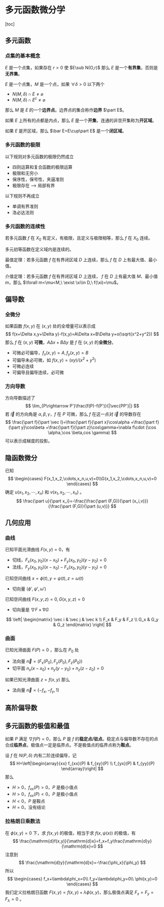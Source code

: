 # 多元函数微分学

[toc]

## 多元函数

### 点集的基本概念

$E$ 是一个点集，如果存在 $r>0$ 使 $E\sub N(O,r)$ 那么 $E$ 是一个**有界集**，否则是**无界集**。

$E$ 是一个点集，$M$ 是一个点，如果 $\forall \delta>0$ 以下两个

* $N(M,\delta)\cap E\ne\varnothing$
* $N(M,\delta)\cap E^c\ne \varnothing$

那么 $M$ 是 $E$ 的一个**边界点**。边界点的集合称作**边界** $\part E$。

如果 $E$ 上所有的点都是内点，那么 $E$ 是一个**开集**，连通的非空开集称为**开区域**。

如果 $E$ 是开区域，那么 $\bar E=E\cup\part E$ 是一个**闭区域**。

### 多元函数的极限

以下规则对多元函数的极限仍然成立

* 四则运算和复合函数的极限运算
* 极限和无穷小
* 保序性，保号性，夹逼准则
* 极限存在 --> 局部有界

以下规则不再成立

* 单调有界准则
* 洛必达法则

### 多元函数的连续性

若多元函数 $f$ 在 $X_0$ 有定义，有极限，且定义与极限相等，那么 $f$ 在 $X_0$ 连续。

多元初等函数在定义域内是连续的。

最值定理：若多元函数 $f$ 在有界闭区域 $D$ 上连续，那么 $f$ 在 $D$ 上有最大值、最小值。

介值定理：若多元函数 $f$ 在有界闭区域 $D$ 上连续， $f$ 在 $D$ 上有最大值 $M$、最小值 $m$，那么 $\forall m<\mu<M,\ \exist \xi\in D,\ f(\xi)=\mu$。

## 偏导数

### 全微分

如果函数 $f(x,y)$ 在 $(x,y)$ 处的全增量可以表示成
$$
f(x+\Delta x,y+\Delta y)-f(x,y)=A\Delta x+B\Delta y+o(\sqrt{x^2+y^2})
$$
那么 $f$ 在 $(x,y)$ **可微**，$A\Delta x+B\Delta y$ 是 $f$ 在 $(x,y)$ 的**全微分**。

* 可微必可偏导，$f_x(x,y)=A,f_y(x,y)=B$
* 可偏导未必可微，如 $f(x,y)=(xy)/(x^2+y^2)$
* 可微必连续
* 可偏导且偏导连续，必可微

### 方向导数

方向导数描述了
$$
\lim_{P\rightarrow P'}\frac{f(P)-f(P')}{|\vec{PP'}|}
$$
若 $\vec l$ 的方向角是 $\alpha,\beta,\gamma$，$f$ 在 $P$ 可微，那么 $f$ 在这一点对 $\vec l$ 的导数存在
$$
\frac{\part f}{\part \vec l}=\frac{\part f}{\part x}\cos\alpha
+\frac{\part f}{\part y}\cos\beta
+\frac{\part f}{\part z}\cos\gamma=\nabla f\cdot (\cos \alpha,\cos \beta,cos \gamma)
$$
可以表示成梯度的投影。

## 隐函数微分

已知
$$
\begin{cases}
F(x_1,x_2,\cdots,x_n,u,v)=0\\G(x_1,x_2,\cdots,x_n,u,v)=0
\end{cases}
$$
确定 $u(x_1,x_2,\cdots,x_n)$ 和 $v(x_1,x_2,\cdots,x_n)$ 。
$$
\frac{\part u}{\part x_i}=-\frac{\frac{\part (F,G)}{\part (x_i,v)}}{\frac{\part (F,G)}{\part (u,v)}}
$$

## 几何应用

### 曲线

已知平面光滑曲线 $F(x,y)=0$，有

* 切线，$F_x(x_0,y_0)(x-x_0)+F_y(x_0,y_0)(y-y_0)=0$
* 法线，$F_y(x_0,y_0)(x-x_0)-F_x(x_0,y_0)(y-y_0)=0$

已知空间曲线 $x=\phi(t),y=\psi(t),z=\omega(t)$

* 切向量 $(\phi',\psi',\omega')$

已知空间曲线 $F(x,y,z)=0,G(x,y,z)=0$

* 切向量是 $\nabla F\times\nabla G$

$$
\left|
\begin{matrix}
\vec i & \vec j & \vec k \\
F_x    & F_y    & F_z    \\
G_x    & G_y    & G_z
\end{matrix}
\right|
$$

### 曲面

已知光滑曲面 $F(P)=0$ ，那么在 $P_0$ 处

* 法向量 $\vec n=(F_x(P_0),F_y(P_0),F_z(P_0))$
* 切平面 $n_x(x-x_0)+n_y(y-y_0)+n_z(z-z_0)=0$

如果已知光滑曲面 $z=f(x,y)$ 那么

* 法向量 $\vec n=(-f_x,-f_y,1)$

## 高阶偏导数

## 多元函数的极值和最值

如果 $P$ 满足 $\nabla f(P)=0$，那么 $P$ 是 $f$ 的**稳定点/驻点**。稳定点与偏导数不存在的点合成**临界点**，极值点一定是临界点。不是极值点的临界点称为**鞍点**。

设 $f$ 在 $N(P,\delta)$ 内有二阶连续偏导，记
$$
H=\left|\begin{array}{xx}
f_{xx}(P) & f_{xy}(P) \\
f_{yx}(P) & f_{yy}(P)
\end{array}\right|
$$
那么

* $H>0$，$f_{xx}(P)>0$，$P$ 是极小值点
* $H>0$，$f_{xx}(P)<0$，$P$ 是极小值点
* $H<0$，$P$ 是鞍点
* $H=0$，没有结论

### 拉格朗日乘数法

在 $\phi(x,y)=0$ 下，求 $f(x,y)$ 的极值，相当于求 $f(x,\psi(x))$ 的极值，有
$$
\frac{\mathrm{d}f(x,y)}{\mathrm{d}x}=f_x+f_y\frac{\mathrm{d}y}{\mathrm{d}x}=0
$$
注意到
$$
\frac{\mathrm{d}y}{\mathrm{d}x}=-\frac{\phi_x}{\phi_y}
$$
所以
$$
\begin{cases}
f_x+\lambda\phi_x=0\\
f_y+\lambda\phi_y=0\\
\phi(x,y)=0
\end{cases}
$$
我们定义拉格朗日函数 $F(x,y)=f(x,y)+\lambda\phi(x,y)$，那么极值点满足 $F_x=F_y=F_\lambda=0$ 。
